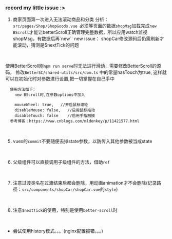 ### record my little issue :>

1. 商家页面第一次进入无法滚动商品和分类 
    分析：`src/pages/Shop/ShopGoods.vue `必须等页面的数据`shopMsg`加载完成`new BScroll`才能让betterScroll正确管理完整数据，所以应用watch监视shopMsg，有数据后再`new``
    new issue： shopCar修改源码后仍需刷新才能滚动，猜测是$nextTick的问题
<br>

   使用BetterScroll刚`npm run serve`时无法进行滑动，需要修改BetterScroll的源码，
      修改`BetterSC/shared-utils/src/dom.ts` 中的常量hasTouch为true, 
      这样就可以在初始化时对参数进行设置,把一切掌握在自己手中

      使用方法如下:
        new BScroll时,在参数options中加入

        mouseWheel: true,   //开启鼠标滚轮
        disableMouse: false,   //启用鼠标拖动
        disableTouch: false    //启用手指触摸
      参考博客：https://www.cnblogs.com/mldonkey/p/11421577.html
<br>

5. vuex的`commit`不要随便去掉state参数，以防传入其他参数被当成state
<br>

6. 父级组件可以直接调用子级组件的方法，借助`ref`
<br>

7. 注意过渡类名在过渡结束后都会删除，用动画animation才不会删除(记录路径：`src/components/shopCar/shopCar.vue`的`style`)
<br>

8. 注意`$nextTick`的使用，特别是使用`better-scroll`时
<br>

- 尝试使用history模式。。。(nginx配置报错。。。)